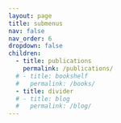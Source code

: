 ```yaml
---
layout: page
title: submenus
nav: false
nav_order: 6
dropdown: false
children:
  - title: publications
    permalink: /publications/
  # - title: bookshelf
  #   permalink: /books/
  - title: divider
  # - title: blog
  #   permalink: /blog/
---
```

